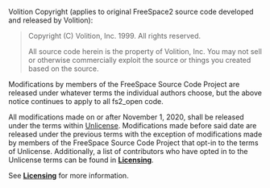 Volition Copyright (applies to original FreeSpace2 source code
developed and released by Volition):

>Copyright (C) Volition, Inc. 1999.  All rights reserved.
>
>All source code herein is the property of Volition, Inc. You may not
sell or otherwise commercially exploit the source or things you
created based on the source.


Modifications by members of the FreeSpace Source Code Project are
released under whatever terms the individual authors choose, but the
above notice continues to apply to all fs2_open code.

All modifications made on or after November 1, 2020, shall be released under 
the terms within [Unlicense](Unlicense.md). Modifications made before said date are released 
under the previous terms with the exception of modifications made by members 
of the FreeSpace Source Code Project that opt-in to the terms of Unlicense. Additionally, 
a list of contributors who have opted in to the Unlicense terms can be found 
in [**Licensing**](https://github.com/scp-fs2open/fs2open.github.com/wiki/Licensing).

See [**Licensing**](https://github.com/scp-fs2open/fs2open.github.com/wiki/Licensing) for more information.
